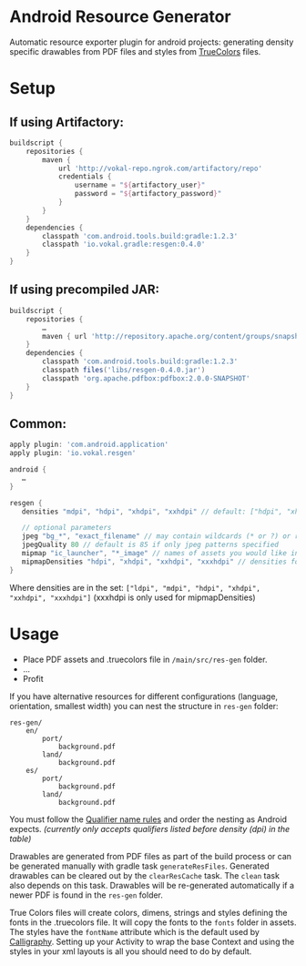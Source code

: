 Android Resource Generator
===============

Automatic resource exporter plugin for android projects: generating density specific drawables from PDF files and styles from [TrueColors](https://github.com/vokal/TrueColors-OSX/blob/master/README.md) files.

# Setup

## If using Artifactory:
~~~gradle
buildscript {
    repositories {
        maven {
            url 'http://vokal-repo.ngrok.com/artifactory/repo'
            credentials {
                username = "${artifactory_user}"
                password = "${artifactory_password}"
            }
        }
    }
    dependencies {
        classpath 'com.android.tools.build:gradle:1.2.3'
        classpath 'io.vokal.gradle:resgen:0.4.0'
    }
}
~~~

## If using precompiled JAR:
~~~gradle
buildscript {
    repositories {
        …
        maven { url 'http://repository.apache.org/content/groups/snapshots/' }
    }
    dependencies {
        classpath 'com.android.tools.build:gradle:1.2.3'
        classpath files('libs/resgen-0.4.0.jar')
        classpath 'org.apache.pdfbox:pdfbox:2.0.0-SNAPSHOT'
    }
}

~~~

## Common:
~~~gradle
apply plugin: 'com.android.application'
apply plugin: 'io.vokal.resgen'

android {
   …
}

resgen {
   densities "mdpi", "hdpi", "xhdpi", "xxhdpi" // default: ["hdpi", "xhdpi", "xxhdpi"]

   // optional parameters
   jpeg "bg_*", "exact_filename" // may contain wildcards (* or ?) or regex
   jpegQuality 80 // default is 85 if only jpeg patterns specified
   mipmap "ic_launcher", "*_image" // names of assets you would like in mipmap folders (wildcard or regex accepted)
   mipmapDensities "hdpi", "xhdpi", "xxhdpi", "xxxhdpi" // densities for mipmaps, defaults to densities
}
~~~
Where densities are in the set: `["ldpi", "mdpi", "hdpi", "xhdpi", "xxhdpi", "xxxhdpi"]`
(xxxhdpi is only used for mipmapDensities)

# Usage
- Place PDF assets and .truecolors file in `/main/src/res-gen` folder.
- …
- Profit

If you have alternative resources for different configurations (language, orientation, smallest width) you can nest the structure in `res-gen` folder:
~~~
res-gen/
    en/
        port/
            background.pdf
        land/
            background.pdf
    es/
        port/
            background.pdf
        land/
            background.pdf
~~~
You must follow the [Qualifier name rules](http://developer.android.com/guide/topics/resources/providing-resources.html#QualifierRules) and order the nesting as Android expects. *(currently only accepts qualifiers listed before density (dpi) in the table)*

Drawables are generated from PDF files as part of the build process or can be generated manually with gradle task `generateResFiles`.
Generated drawables can be cleared out by the `clearResCache` task. The `clean` task also depends on this task.
Drawables will be re-generated automatically if a newer PDF is found in the `res-gen` folder.

True Colors files will create colors, dimens, strings and styles defining the fonts in the .truecolors file.  It will copy the fonts to the `fonts` folder in assets.  The styles have the `fontName` attribute which is the default used by [Calligraphy](https://github.com/chrisjenx/Calligraphy/blob/master/README.md#getting-started).  Setting up your Activity to wrap the base Context and using the styles in your xml layouts is all you should need to do by default.